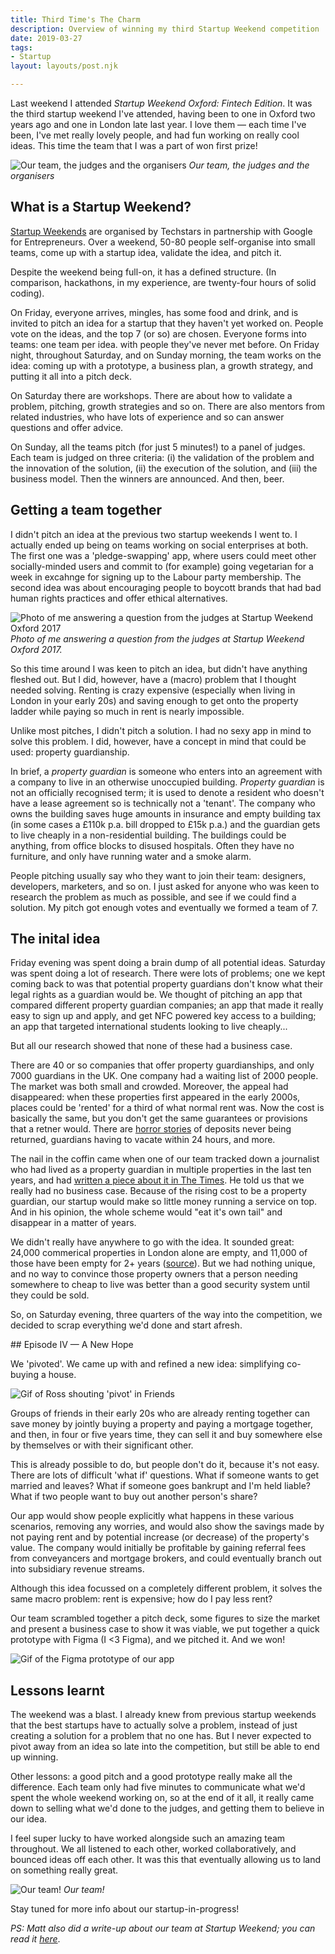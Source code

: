 ```yaml
---
title: Third Time's The Charm
description: Overview of winning my third Startup Weekend competition
date: 2019-03-27
tags:
- Startup
layout: layouts/post.njk

---
```

Last weekend I attended *Startup Weekend Oxford: Fintech Edition*. It was the third startup weekend I've attended, having been to one in Oxford two years ago and one in London late last year. I love them — each time I've been, I've met really lovely people, and had fun working on really cool ideas. This time the team that I was a part of won first prize!

![Our team, the judges and the organisers](https://paavanblog.com/public/img/swox19.jpg)
*Our team, the judges and the organisers*

## What is a Startup Weekend?

[Startup Weekends](https://startupweekend.org/) are organised by Techstars in partnership with Google for Entrepreneurs. Over a weekend, 50-80 people self-organise into small teams, come up with a startup idea, validate the idea, and pitch it.

Despite the weekend being full-on, it has a defined structure. (In comparison, hackathons, in my experience, are twenty-four hours of solid coding).

On Friday, everyone arrives, mingles, has some food and drink, and is invited to pitch an idea for a startup that they haven't yet worked on. People vote on the ideas, and the top 7 (or so) are chosen. Everyone forms into teams: one team per idea.  with people they've never met before. On Friday night, throughout Saturday, and on Sunday morning, the team works on the idea: coming up with a prototype, a business plan, a growth strategy, and putting it all into a pitch deck.

On Saturday there are workshops. There are about how to validate a problem, pitching, growth strategies and so on. There are also mentors from related industries, who have lots of experience and so can answer questions and offer advice.

On Sunday, all the teams pitch (for just 5 minutes!) to a panel of judges. Each team is judged on three criteria: (i) the validation of the problem and the innovation of the solution, (ii) the execution of the solution, and (iii) the business model. Then the winners are announced. And then, beer.

## Getting a team together

I didn't pitch an idea at the previous two startup weekends I went to. I actually ended up being on teams working on social enterprises at both. The first one was a 'pledge-swapping' app, where users could meet other socially-minded users and commit to (for example) going vegetarian for a week in excahnge for signing up to the Labour party membership. The second idea was about encouraging people to boycott brands that had bad human rights practices and offer ethical alternatives.

![Photo of me answering a question from the judges at Startup Weekend Oxford 2017](https://paavanblog.com/public/img/swox17.jpg)
*Photo of me answering a question from the judges at Startup Weekend Oxford 2017.*

So this time around I was keen to pitch an idea, but didn't have anything fleshed out. But I did, however, have a (macro) problem that I thought needed solving. Renting is crazy expensive (especially when living in London in your early 20s) and saving enough to get onto the property ladder while paying so much in rent is nearly impossible.

Unlike most pitches, I didn't pitch a solution. I had no sexy app in mind to solve this problem. I did, however, have a concept in mind that could be used: property guardianship.

In brief, a *property guardian* is someone who enters into an agreement with a company to live in an otherwise unoccupied building. *Property guardian* is not an officially recognised term; it is used to denote a resident who doesn't have a lease agreement so is technically not a 'tenant'. The company who owns the building saves huge amounts in insurance and empty building tax (in some cases a £110k p.a. bill dropped to £15k p.a.) and the guardian gets to live cheaply in a non-residential building. The buildings could be anything, from office blocks to disused hospitals. Often they have no furniture, and only have running water and a smoke alarm.

People pitching usually say who they want to join their team: designers, developers, marketers, and so on. I just asked for anyone who was keen to research the problem as much as possible, and see if we could find a solution. My pitch got enough votes and eventually we formed a team of 7.

## The inital idea

Friday evening was spent doing a brain dump of all potential ideas. Saturday was spent doing a lot of research. There were lots of problems; one we kept coming back to was that potential property guardians don't know what their legal rights as a guardian would be. We thought of pitching an app that compared different property guardian companies; an app that made it really easy to sign up and apply, and get NFC powered key access to a building; an app that targeted international students looking to live cheaply...

But all our research showed that none of these had a business case.

There are 40 or so companies that offer property guardianships, and only 7000 guardians in the UK. One company had a waiting list of 2000 people. The market was both small and crowded. Moreover, the appeal had disappeared: when these properties first appeared in the early 2000s, places could be 'rented' for a third of what normal rent was. Now the cost is basically the same, but you don't get the same guarantees or provisions that a retner would. There are [horror stories](https://www.theguardian.com/society/2015/dec/24/the-high-price-of-cheap-living-how-the-property-guardianship-dream-soured ) of deposits never being returned, guardians having to vacate within 24 hours, and more.

The nail in the coffin came when one of our team tracked down a journalist who had lived as a property guardian in multiple properties in the last ten years, and had [written a piece about it in The Times](https://www.thetimes.co.uk/article/how-it-feels-to-be-a-millennial-property-guardian-fssbw8knr). He told us that we really had no business case. Because of the rising cost to be a property guardian, our startup would make so little money running a service on top. And in his opinion, the whole scheme would "eat it's own tail" and disappear in a matter of years.

We didn't really have anywhere to go with the idea. It sounded great: 24,000 commerical properties in London alone are empty, and 11,000 of those have been empty for 2+ years ([source](https://www.bbc.co.uk/news/uk-england-london-45720960)). But we had nothing unique, and no way to convince those property owners that a person needing somewhere to cheap to live was better than a good security system until they could be sold.

So, on Saturday evening, three quarters of the way into the competition, we decided to scrap everything we'd done and start afresh.

## Episode IV — A New Hope

We 'pivoted'. We came up with and refined a new idea: simplifying co-buying a house.

![Gif of Ross shouting 'pivot' in Friends](https://paavanblog.com/public/img/rosspivot.gif)

Groups of friends in their early 20s who are already renting together can save money by jointly buying a property and paying a mortgage together, and then, in four or five years time, they can sell it and buy somewhere else by themselves or with their significant other.

This is already possible to do, but people don't do it, because it's not easy. There are lots of difficult 'what if' questions. What if someone wants to get married and leaves? What if someone goes bankrupt and I'm held liable? What if two people want to buy out another person's share?

Our app would show people explicitly what happens in these various scenarios, removing any worries, and would also show the savings made by not paying rent and by potential increase (or decrease) of the property's value. The company would initially be profitable by gaining referral fees from conveyancers and mortgage brokers, and could eventually branch out into subsidiary revenue streams.

Although this idea focussed on a completely different problem, it solves the same macro problem: rent is expensive; how do I pay less rent? 

Our team scrambled together a pitch deck, some figures to size the market and present a business case to show it was viable, we put together a quick prototype with Figma (I <3 Figma), and we pitched it. And we won!

![Gif of the Figma prototype of our app](https://paavanblog.com/public/img/fouryearplanprototype.gif)

## Lessons learnt

The weekend was a blast. I already knew from previous startup weekends that the best startups have to actually solve a problem, instead of just creating a solution for a problem that no one has. But I never expected to pivot away from an idea so late into the competition, but still be able to end up winning.

Other lessons: a good pitch and a good prototype really make all the difference. Each team only had five minutes to communicate what we'd spent the whole weekend working on, so at the end of it all, it really came down to selling what we'd done to the judges, and getting them to believe in our idea.

I feel super lucky to have worked alongside such an amazing team throughout. We all listened to each other, worked collaboratively, and bounced ideas off each other. It was this that eventually allowing us to land on something really great.

![Our team!](https://paavanblog.com/public/img/swox19_2.jpg)
*Our team!*

Stay tuned for more info about our startup-in-progress!

*PS: Matt also did a write-up about our team at Startup Weekend; you can read it [here](https://www.linkedin.com/pulse/oxford-startup-weekend-2019-matt-newton-lewis/)*.